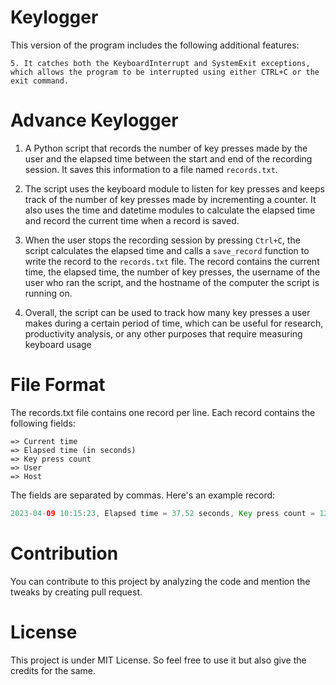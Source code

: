 # Keylogger

This version of the program includes the following additional features:

   
    
    5. It catches both the KeyboardInterrupt and SystemExit exceptions, which allows the program to be interrupted using either CTRL+C or the exit command.

# Advance Keylogger

   1. A Python script that records the number of key presses made by the user and the elapsed time between the start and end of the recording session. It saves this information to a file named `records.txt`.

   2. The script uses the keyboard module to listen for key presses and keeps track of the number of key presses made by incrementing a counter. It also uses the time and datetime modules to calculate the elapsed time and record the current time when a record is saved.

   3. When the user stops the recording session by pressing `Ctrl+C`, the script calculates the elapsed time and calls a `save_record` function to write the record to the `records.txt` file. The record contains the current time, the elapsed time, the number of key presses, the username of the user who ran the script, and the hostname of the computer the script is running on.

   4. Overall, the script can be used to track how many key presses a user makes during a certain period of time, which can be useful for research, productivity analysis, or any other purposes that require measuring keyboard usage

# File Format

The records.txt file contains one record per line. Each record contains the following fields:

    => Current time
    => Elapsed time (in seconds)
    => Key press count
    => User
    => Host

The fields are separated by commas. Here's an example record:
``` java
2023-04-09 10:15:23, Elapsed time = 37.52 seconds, Key press count = 122, User = ryx, Host = mycomputer
```
    
# Contribution

You can contribute to this project by analyzing the code and mention the tweaks by creating pull request.

# License

This project is under MIT License. So feel free to use it but also give the credits for the same.
